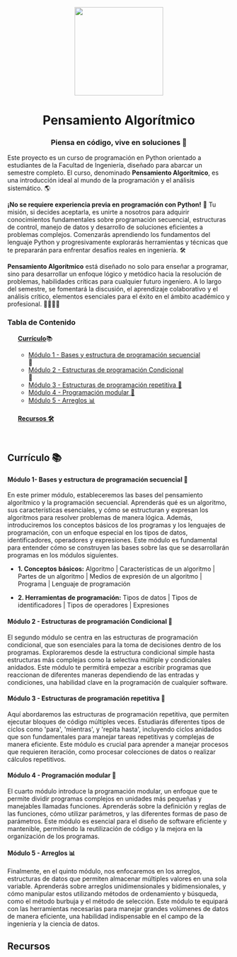 <p align="center">
<img src="https://github.com/LoopBraker/7706-Pensamiento-Algoritmico/assets/155758226/82827900-b9a1-46ce-ad3f-8b2a2146f406" width="200" height="auto">
</p>

<h1 align="center">Pensamiento Algorítmico</h1>

<h3 align="center"> Piensa en código, vive en soluciones 🚀</h3>

Este proyecto es un curso de programación en Python orientado a estudiantes de la Facultad de Ingeniería, diseñado para abarcar un semestre completo. El curso, denominado **Pensamiento Algorítmico**, es una introducción ideal al mundo de la programación y el análisis sistemático. 🌎

**¡No se requiere experiencia previa en programación con Python!** 🚀 Tu misión, si decides aceptarla, es unirte a nosotros para adquirir conocimientos fundamentales sobre programación secuencial, estructuras de control, manejo de datos y desarrollo de soluciones eficientes a problemas complejos. Comenzarás aprendiendo los fundamentos del lenguaje Python y progresivamente explorarás herramientas y técnicas que te prepararán para enfrentar desafíos reales en ingeniería. 🛠️

**Pensamiento Algorítmico** está diseñado no solo para enseñar a programar, sino para desarrollar un enfoque lógico y metódico hacia la resolución de problemas, habilidades críticas para cualquier futuro ingeniero. A lo largo del semestre, se fomentará la discusión, el aprendizaje colaborativo y el análisis crítico, elementos esenciales para el éxito en el ámbito académico y profesional. 👩‍🎓👨‍🎓

### Tabla de Contenido<br>
<ul>
<a href="#curriculo"><strong>Currículo</strong></a>📚
  <ul>
    <li><a href="#modulo-1">Módulo 1 - Bases y estructura de programación secuencial</a></li> 🧱
    <li><a href="#modulo-2">Módulo 2 - Estructuras de programación Condicional</a></li> 🔀
    <li><a href="#modulo-3">Módulo 3 - Estructuras de programación repetitiva 🔁</a></li>
    <li><a href="#modulo-4">Módulo 4 - Programación modular 🧩</a></li>
    <li><a href="#modulo-5">Módulo 5 - Arreglos 📊</a></li>
  </ul>
  <br>
<a href="#recursos"><strong>Recursos 🛠️</strong></a>
</ul>
<br>

<h2 id="curriculo">
Currículo 📚
</h2>

<h4 id="modulo-1">
Módulo 1- Bases y estructura de programación secuencial 🧱
</h4>

En este primer módulo, estableceremos las bases del pensamiento algorítmico y la programación secuencial. Aprenderás qué es un algoritmo, sus características esenciales, y cómo se estructuran y expresan los algoritmos para resolver problemas de manera lógica. Además, introduciremos los conceptos básicos de los programas y los lenguajes de programación, con un enfoque especial en los tipos de datos, identificadores, operadores y expresiones. Este módulo es fundamental para entender cómo se construyen las bases sobre las que se desarrollarán programas en los módulos siguientes.
- **1. Conceptos básicos:** Algoritmo | Características de un algoritmo | Partes de un algoritmo | Medios de expresión de un algoritmo | Programa | Lenguaje de programación

- **2. Herramientas de programación:** Tipos de datos | Tipos de identificadores | Tipos de operadores | Expresiones 

<h4 id="modulo-2">
Módulo 2 - Estructuras de programación Condicional 🔀
</h4>

El segundo módulo se centra en las estructuras de programación condicional, que son esenciales para la toma de decisiones dentro de los programas. Exploraremos desde la estructura condicional simple hasta estructuras más complejas como la selectiva múltiple y condicionales anidados. Este módulo te permitirá empezar a escribir programas que reaccionan de diferentes maneras dependiendo de las entradas y condiciones, una habilidad clave en la programación de cualquier software.

<h4 id="modulo-3">
Módulo 3 - Estructuras de programación repetitiva 🔁
</h4>

Aquí abordaremos las estructuras de programación repetitiva, que permiten ejecutar bloques de código múltiples veces. Estudiarás diferentes tipos de ciclos como 'para', 'mientras', y 'repita hasta', incluyendo ciclos anidados que son fundamentales para manejar tareas repetitivas y complejas de manera eficiente. Este módulo es crucial para aprender a manejar procesos que requieren iteración, como procesar colecciones de datos o realizar cálculos repetitivos.

<h4 id="modulo-4">
Módulo 4 - Programación modular 🧩
</h4>

El cuarto módulo introduce la programación modular, un enfoque que te permite dividir programas complejos en unidades más pequeñas y manejables llamadas funciones. Aprenderás sobre la definición y reglas de las funciones, cómo utilizar parámetros, y las diferentes formas de paso de parámetros. Este módulo es esencial para el diseño de software eficiente y mantenible, permitiendo la reutilización de código y la mejora en la organización de los programas.

<h4 id="modulo-5">
Módulo 5 - Arreglos 📊
</h4>

Finalmente, en el quinto módulo, nos enfocaremos en los arreglos, estructuras de datos que permiten almacenar múltiples valores en una sola variable. Aprenderás sobre arreglos unidimensionales y bidimensionales, y cómo manipular estos utilizando métodos de ordenamiento y búsqueda, como el método burbuja y el método de selección. Este módulo te equipará con las herramientas necesarias para manejar grandes volúmenes de datos de manera eficiente, una habilidad indispensable en el campo de la ingeniería y la ciencia de datos.

<h2 id="recursos">
Recursos
</h2>
